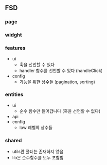 ## FSD

### page

### widght

### features

- ui
  - 훅을 선언할 수 있다
  - handler 함수를 선언할 수 있다 (handleClick)
- config
  - 기능을 위한 상수들 (pagination, sorting)

### entities

- ui
  - 순수 함수만 들어갑니다 (훅을 선언할 수 없다)
- api
- config
  - low 레벨의 상수들

### shared

- utils란 폴더는 존재하지 않음
- lib은 순수함수를 모두 포함함
